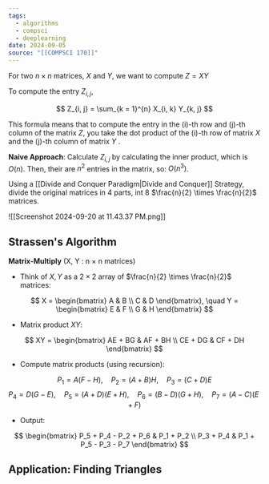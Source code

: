 ```yaml
---
tags:
  - algorithms
  - compsci
  - deeplearning
date: 2024-09-05
source: "[[COMPSCI 170]]"
---
```

For two $n \times n$ matrices, $X$ and $Y$, we want to compute $Z=XY$

To compute the entry $Z_{i,j}$,

$$
Z_{i, j} = \sum_{k = 1}^{n} X_{i, k} Y_{k, j}
$$

This formula means that to compute the entry in the (i)-th row and (j)-th column of the matrix $Z$, you take the dot product of the (i)-th row of matrix $X$ and the (j)-th column of matrix $Y$ .

__Naive Approach__: Calculate $Z_{i,j}$ by calculating the inner product, which is $O(n)$.
Then, their are $n^{2}$ entries in the matrix, so: $O(n^3)$.


Using a [[Divide and Conquer Paradigm|Divide and Conquer]] Strategy, divide the original matrices in 4 parts, int 8 $\frac{n}{2} \times \frac{n}{2}$ matrices.

![[Screenshot 2024-09-20 at 11.43.37 PM.png]]

## Strassen's Algorithm

**Matrix-Multiply** (X, Y : n × n matrices)

- Think of $X, Y$ as a $2 \times 2$ array of $\frac{n}{2} \times \frac{n}{2}$ matrices:

$$
X = \begin{bmatrix} A & B \\ C & D \end{bmatrix}, \quad
Y = \begin{bmatrix} E & F \\ G & H \end{bmatrix}
$$

- Matrix product $XY$:

$$
XY = \begin{bmatrix} AE + BG & AF + BH \\ CE + DG & CF + DH \end{bmatrix}
$$

- Compute matrix products (using recursion):

$$
P_1 = A(F - H), \quad P_2 = (A + B)H, \quad P_3 = (C + D)E
$$
$$
P_4 = D(G - E), \quad P_5 = (A + D)(E + H), \quad P_6 = (B - D)(G + H), \quad P_7 = (A - C)(E + F)
$$

- Output:

$$
\begin{bmatrix}
P_5 + P_4 - P_2 + P_6 & P_1 + P_2 \\
P_3 + P_4 & P_1 + P_5 - P_3 - P_7
\end{bmatrix}
$$


## Application: Finding Triangles


